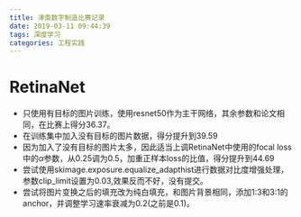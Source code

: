 ```yaml
---
title: 津南数字制造比赛记录
date: 2019-03-11 09:44:39
tags: 深度学习
categories: 工程实践
---
```


# RetinaNet

- 只使用有目标的图片训练，使用resnet50作为主干网络，其余参数和论文相同，在比赛上得分36.37。
- 在训练集中加入没有目标的图片数据，得分提升到39.59
- 因为加入了没有目标的图片太多，因此适当上调RetinaNet中使用的focal loss 中的$\alpha$参数，从0.25调为0.5，加重正样本loss的比值，得分提升到44.69
- 尝试使用skimage.exposure.equalize_adapthist进行数据对比度增强处理，参数clip_limit设置为0.03,效果反而不好，没有提交。
- 尝试将图片变换之后的填充改为纯白填充，和图片背景相同，添加1:3和3:1的anchor，并调整学习速率衰减为0.2(之前是0.1)。
